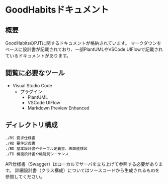 # GoodHabitsドキュメント

## 概要
GoodHabitsのPJTに関するドキュメントが格納されています。
マークダウンをベースに設計書が記載されており、一部PlantUMLやVSCode UIFlowで記載されているドキュメントがあります。

## 閲覧に必要なツール
* Visual Studio Code
  * プラグイン
    * PlantUML
    * VSCode UIFlow
    * Markdown Preview Enhanced

## ディレクトリ構成
```
./RS 要求仕様書
./RD 要件定義書
./BD 基本設計書やテーブル定義書、画面遷移図
./FD 機能設計書や機能別シーケンス
```
API仕様書（Swagger）はローカルでサーバを立ち上げて参照する必要があります。
詳細設計書（クラス構成）についてはソースコードから生成されるものを参照してください。
